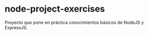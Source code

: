 # node-project-exercises
Proyecto que pone en práctica conocimientos básicos de NodeJS y ExpressJS.
